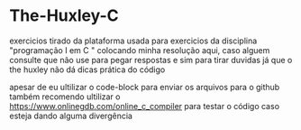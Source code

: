 # The-Huxley-C
exercicios tirado da plataforma usada para exercicios da disciplina "programação I em C "
colocando minha resolução aqui, caso alguem consulte que não use para pegar respostas e sim para tirar duvidas 
já que o the huxley não dá dicas prática do código

apesar de eu ultilizar o code-block para enviar os arquivos para o github
também recomendo ultilizar o https://www.onlinegdb.com/online_c_compiler para testar o código caso esteja dando alguma divergência
